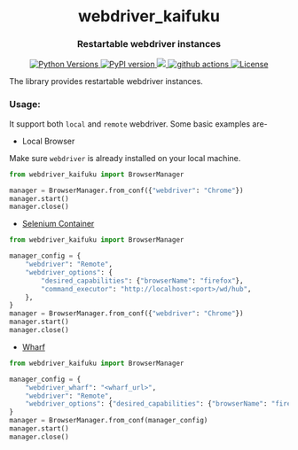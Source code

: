 <h1 align="center"> webdriver_kaifuku </h1>
<h3 align="center"> Restartable webdriver instances </h3>

<p align="center">
    <a href="https://pypi.org/project/webdriver-kaifuku/">
    <img alt="Python Versions" src="https://img.shields.io/pypi/pyversions/webdriver-kaifuku.svg?style=flat">
    </a>
    <a href="https://pypi.org/project/webdriver_kaifuku/#history">
    <img alt="PyPI version" src="https://badge.fury.io/py/webdriver-kaifuku.svg">
    </a>
    <a href="https://codecov.io/gh/RedHatQE/webdriver_kaifuku">
      <img src="https://codecov.io/gh/RonnyPfannschmidt/webdriver_kaifuku/branch/master/graph/badge.svg" />
    </a>
    <a href="https://github.com/RonnyPfannschmidt/webdriver_kaifuku/actions/workflows/test_suite.yml">
    <img alt="github actions" src="https://github.com/RonnyPfannschmidt/webdriver_kaifuku/actions/workflows/test_suite.yml/badge.svg">
    </a>
    <a href="https://github.com/RonnyPfannschmidt/webdriver_kaifuku/blob/master/LICENSE">
    <img alt="License" src="https://img.shields.io/pypi/l/webdriver_kaifuku.svg?version=latest">
    </a>
</p>
The library provides restartable webdriver instances.

### Usage:
It support both `local` and `remote` webdriver. Some basic examples are-

- Local Browser

Make sure `webdriver` is already installed on your local machine.
```python
from webdriver_kaifuku import BrowserManager

manager = BrowserManager.from_conf({"webdriver": "Chrome"})
manager.start()
manager.close()
```
- [Selenium Container](https://github.com/RedHatQE/selenium-images)

```python
from webdriver_kaifuku import BrowserManager

manager_config = {
    "webdriver": "Remote",
    "webdriver_options": {
        "desired_capabilities": {"browserName": "firefox"},
        "command_executor": "http://localhost:<port>/wd/hub",
    },
}
manager = BrowserManager.from_conf({"webdriver": "Chrome"})
manager.start()
manager.close()
```

- [Wharf](https://github.com/RedHatQE/webdriver-wharf)

```python
from webdriver_kaifuku import BrowserManager

manager_config = {
    "webdriver_wharf": "<wharf_url>",
    "webdriver": "Remote",
    "webdriver_options": {"desired_capabilities": {"browserName": "firefox"}},
}
manager = BrowserManager.from_conf(manager_config)
manager.start()
manager.close()
```
